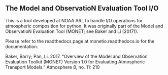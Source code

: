 ## The Model and ObservatioN Evaluation Tool I/O

This is a tool developed at NOAA ARL to handle I/O operations for atmospheric composition for python.  It was originally part of the Model and ObservatioN Evaluation Tool (MONET; see Baker and Li (2017)).  

Please refer to the readthedocs page at monetio.readthedocs.io for the documentation.  

Baker, Barry; Pan, Li. 2017. “Overview of the Model and Observation Evaluation Toolkit (MONET) Version 1.0 for Evaluating Atmospheric Transport Models.” Atmosphere 8, no. 11: 210
